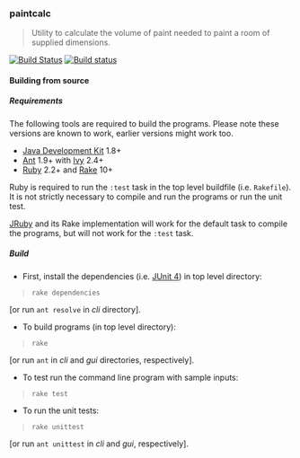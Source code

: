 ### paintcalc
> Utility to calculate the volume of paint needed to paint a room of supplied dimensions.

[![Build Status](https://travis-ci.org/stpettersens/paintcalc.svg?branch=master)](https://travis-ci.org/stpettersens/paintcalc)
[![Build status](https://ci.appveyor.com/api/projects/status/l1claxd9mrq3onaa?svg=true)](https://ci.appveyor.com/project/stpettersens/paintcalc)

#### Building from source

##### Requirements

The following tools are required to build the programs. Please note these versions are known to work, earlier versions might work too.

* [Java Development Kit](http://java.sun.com) 1.8+
* [Ant](https://ant.apache.org) 1.9+ with [Ivy](https://ant.apache.org/ivy) 2.4+
* [Ruby](https://www.ruby-lang.org/en) 2.2+ and [Rake](https://ruby.github.io/rake) 10+

Ruby is required to run the `:test` task in the top level
buildfile (i.e. `Rakefile`). It is not strictly necessary to compile and run the programs or run the unit test. 

[JRuby](http://jruby.org) and its Rake implementation will work for the default task to compile the programs, but will not work for the `:test` task.

##### Build

* First, install the dependencies (i.e. [JUnit 4](http://junit.org/junit4))
in top level directory:

> `rake dependencies`

[or run `ant resolve` in *cli* directory].

* To build programs (in top level directory):

> `rake`

[or run `ant` in *cli* and *gui* directories, respectively].

* To test run the command line program with sample inputs:

> `rake test`

* To run the unit tests:

> `rake unittest`

[or run `ant unittest` in *cli* and *gui*, respectively].
